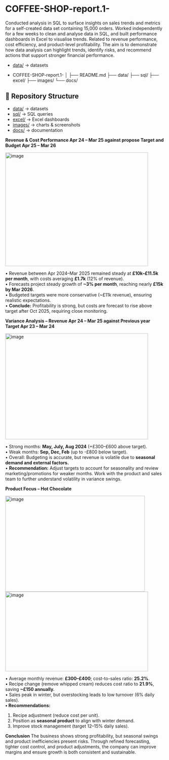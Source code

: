 # COFFEE-SHOP-report.1-

  Conducted analysis in SQL to surface insights on sales trends and metrics for a self-created data set containing 15,000 orders. Worked independently for a few weeks to clean and analyse data in SQL, and built performance dashboards in Excel to visualise trends. Related to revenue performance, cost efficiency, and product-level profitability. The aim is to demonstrate how data analysis can highlight trends, identify risks, and recommend actions that support stronger financial performance.


- [data/](Datasets/) → datasets

- COFFEE-SHOP-report.1-
│
├── README.md
├── data/
├── sql/
├── excel/
├── images/
└── docs/

## 📂 Repository Structure

- [data/](Datasets/) → datasets  
- [sql/](SQL/) → SQL queries  
- [excel/](Dashboards/) → Excel dashboards  
- [images/](imagesSQL/) → charts & screenshots  
- [docs/](docs/) → documentation  


**Revenue & Cost Performance Apr 24 – Mar 25 against propose Target and Budget Apr 25 – Mar 26**

<img width="451" height="358" alt="image" src="https://github.com/user-attachments/assets/f409f7b9-cff3-493e-8460-91de895c9d5e" />



•	Revenue between Apr 2024–Mar 2025 remained steady at **£10k–£11.5k per month**, with costs averaging **£1.7k** (12% of revenue).     
•	Forecasts project steady growth of **~3% per month**, reaching nearly **£15k by Mar 2026**.        
•	Budgeted targets were more conservative (~£11k revenue), ensuring realistic expectations.     
•	**Conclude:** Profitability is strong, but costs are forecast to rise above target after Oct 2025, requiring close monitoring.
                

**Variance Analysis – Revenue Apr 24 – Mar 25  against Previous year Target Apr 23 – Mar 24**

<img width="451" height="334" alt="image" src="https://github.com/user-attachments/assets/6018cec0-4b97-4679-b97e-0d1b38a31bb7" />

•	Strong months: **May, July, Aug 2024** (+£300–£600 above target).  
•	Weak months: **Sep, Dec, Feb** (up to -£800 below target).    
•	Overall: Budgeting is accurate, but revenue is volatile due to **seasonal demand and external factors.**    
•	**Recommendation:** Adjust targets to account for seasonality and review marketing/promotions for weaker months. Work with the product and sales team to further understand volatility in variance swings.


**Product Focus – Hot Chocolate**

<img width="441" height="302" alt="image" src="https://github.com/user-attachments/assets/65e50871-b613-45a4-a415-ef8a42eebccc" />

<img width="451" height="251" alt="image" src="https://github.com/user-attachments/assets/bc2fe71d-474b-4fbf-b938-dff56dea981c" />

•	Average monthly revenue: **£300–£400**; cost-to-sales ratio: **25.2%**.     
•	Recipe change (remove whipped cream) reduces cost ratio to **21.9%**, saving **~£150 annually.**     
•	Sales peak in winter, but overstocking leads to low turnover (6% daily sales).    
**•	Recommendations:**
1.	Recipe adjustment (reduce cost per unit).
2.	Position as **seasonal product** to align with winter demand.
3.	Improve stock management (target 12–15% daily sales).

**Conclusion**
The business shows strong profitability, but seasonal swings and product inefficiencies present risks. Through refined forecasting, tighter cost control, and product adjustments, the company can improve margins and ensure growth is both consistent and sustainable.
